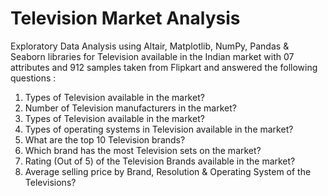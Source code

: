# Television Market Analysis
Exploratory Data Analysis using Altair, Matplotlib, NumPy, Pandas & Seaborn libraries for Television available in the Indian market with 07 attributes and 912 samples taken from Flipkart and answered the following questions :

1. Types of Television available in the market?
2. Number of Television manufacturers in the market?
3. Types of Television available in the market?
4. Types of operating systems in Television available in the market?
5. What are the top 10 Television brands?
6. Which brand has the most Television sets on the market?
7. Rating (Out of 5) of the Television Brands available in the market?
8. Average selling price by Brand, Resolution & Operating System of the Televisions?
